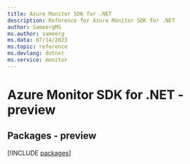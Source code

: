 ```yaml
---
title: Azure Monitor SDK for .NET
description: Reference for Azure Monitor SDK for .NET
author: SameergMS
ms.author: sameerg
ms.data: 07/14/2023
ms.topic: reference
ms.devlang: dotnet
ms.service: monitor
---
```

# Azure Monitor SDK for .NET - preview
## Packages - preview
[!INCLUDE [packages](monitor-index.md)]